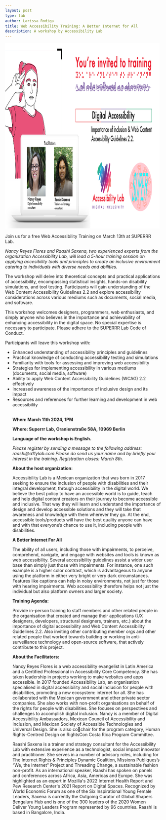```yaml
---
layout: post
type: lab
author: Larissa Rodiga
title: Web Accessibility Training: A Better Internet for All
description: A workshop by Accessibility Lab 
---
```


<img src="/assets/img/blog/accessibilitybanner.png" alt="visual invite" width="500" height="600">
<p>Join us for a free Web Accessibility Training on March 13th at SUPERRR Lab.</p>
<p><em>Nancy Reyes Flores and Raashi Saxena, two experienced experts from the organization 
Accessibility Lab, will lead a 5-hour training session on applying accesibility tools and principles
to create an inclusive environment catering to individuals with diverse needs and abilities. </em></p>

<p>The workshop will delve into theoretical concepts and practical applications of accessibility, 
encompassing statistical insights, hands-on disability simulations, and tool testing. Participants 
will gain understanding of the Web Content Accessibility Guidelines 2.2 and explore 
accessibility considerations across various mediums such as documents, social media, and 
software. </p>

<p>This workshop welcomes designers, programmers, web enthusiasts, and simply anyone who 
believes in the importance and achievability of enhancing accessibility in the digital space. No 
special expertise is necessary to participate. Please adhere to the SUPERRR Lab Code of 
Conduct. </p>

<p> Participants will leave this workshop with: </p>
<ul><li>Enhanced understanding of accessibility principles and guidelines</li>
<li>Practical knowledge of conducting accessibility testing and simulations </li>
<li>Familiarity with tools for assessing and improving web accessibility</li>
<li>Strategies for implementing accessibility in various mediums (documents, social 
media, software) </li>
<li>Ability to apply Web Content Accessibility Guidelines (WCAG) 2.2 effectively</li>
<li>Increased awareness of the importance of inclusive design and its impact</li>
<li>Resources and references for further learning and development in web accessibility</li>
<br>

<p><b>When: March 11th 2024, 1PM </b> </p>
<p><b>Where: Superrr Lab, Oranienstraße 58A, 10969 Berlin </b> </p>
<p><b>Language of the workshop is English. </b> </p>

<p><em>Please register by sending a message to the following address: raashi@a11ylab.com
Please do send us your name and by briefly your interest in the training. Registration closes: 
March 8th.</em></p>

<p><b>About the host organization:</b> </p>
<p>Accessibility Lab is a Mexican organization that was born in 2017 seeking to ensure the inclusion of people with disabilities and their integral development, through accessibility in the digital world. We believe the best policy to have an accessible world is to guide, teach and help digital content creators on their journey to become accessible and inclusive. That way they will learn and understand the importance of design and develop accessible solutions and they will take that awareness and knowledge with them wherever they go. At the end, accessible tools/products will have the best quality anyone can have and with that everyone’s chance to use it, including people with disabilities. </p>

<p><b>A Better Internet For All</b> </p>

<p>The ability of all users, including those with impairments, to perceive, comprehend, navigate, 
and engage with websites and tools is known as web accessibility. Several accessibility 
guidelines assist a wider user base than simply just those with impairments. For instance, one 
such example is a higher color contrast, which is advantageous to anyone using the platform in 
either very bright or very dark circumstances. Features like captions can help in noisy 
environments, not just for those with hearing impairments. Web accessibility therefore helps not 
just the individual but also platform owners and larger society. </p>

<p><b>Training Agenda:</b> </p>

<p>Provide in-person training to staff members and other related people in the organisation that 
created and manage their applications (UX designers, developers, structural designers, trainers, 
etc.) about the importance of digital accessibility and Web Content Accessibility Guidelines 2.2. 
Also inviting other contributing member orgs and other related people that worked towards 
building or working in anti-surveillance technology and open-source software, that actively 
contribute to this project.</p>

<p><b>About the Facilitators:</b> </p>

<p> Nancy Reyes Flores is a web accessibility evangelist in Latin America and a Certified 
Professional in Accessibility Core Competency. She has taken leadership in projects working to 
make websites and apps accessible.
In 2017 founded Accessibility Lab, an organisation specialised in digital accessibility and social 
inclusion for people with disabilities, promoting a new ecosystem: internet for all.
She has collaborated with the Mexican government and other private sector companies.
She also works with non-profit organisations on behalf of the rights for people with disabilities.
She focuses on perspectives and challenges to accomplish digital inclusion. Nancy is a member of Digital Accessibility Ambassadors, Mexican Council of Accessibility and 
Inclusion, and Mexican Society of Accessible Technologies and Universal Design. She is also cochair for the program category, Human Rights-Centred Design on RightsCon Costa Rica Program 
Committee.

</p>


<p> Raashi Saxena is a trainer and strategy consultant for the Accessibility Lab with extensive 
experience as a technologist, social impact innovator and practitioner. She serves in a number 
of advisory roles, including for The Internet Rights & Principles Dynamic Coalition, Missions 
Publiques’s “We, the Internet" Project and Threading Change, a sustainable fashion non-profit. 
As an international speaker, Raashi has spoken on panels and conferences across Africa, Asia, 
Americas and Europe. She was highlighted as an expert in Mozilla's 2022 Internet Health Report 
and Pew Research Center's 2021 Report on Digital Spaces. Recognized by World Economic 
Forum as one of the Six Inspirational Young Female Leaders, Saxena is currently the Outgoing 
Curator of Global Shapers Bengaluru Hub and is one of the 300 leaders of the 2020 Women 
Deliver Young Leaders Program represented by 96 countries. Raashi is based in Bangalore, India.</p>
